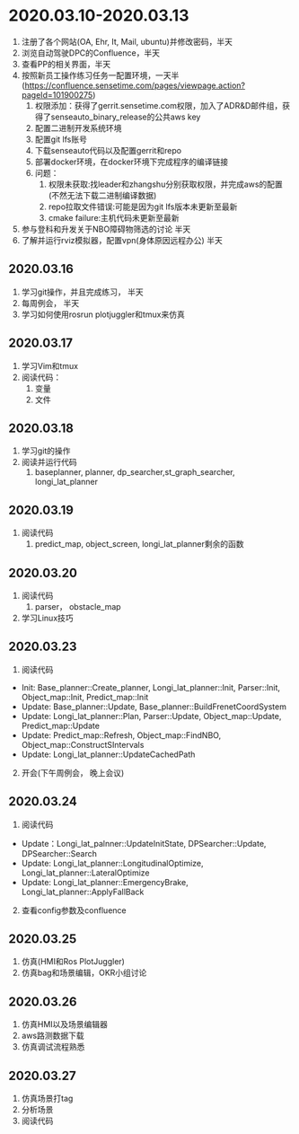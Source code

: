 # 2020.03.10-2020.03.13
1. 注册了各个网站(OA, Ehr, It, Mail, ubuntu)并修改密码，半天
2. 浏览自动驾驶DPC的Confluence，半天
3. 查看PP的相关界面，半天
4. 按照新员工操作练习任务一配置环境，一天半(https://confluence.sensetime.com/pages/viewpage.action?pageId=101900275)
   1. 权限添加：获得了gerrit.sensetime.com权限，加入了ADR&D邮件组，获得了senseauto_binary_release的公共aws key
   2. 配置二进制开发系统环境
   3. 配置git lfs账号
   4. 下载senseauto代码以及配置gerrit和repo
   5. 部署docker环境，在docker环境下完成程序的编译链接
   6. 问题：
      1. 权限未获取:找leader和zhangshu分别获取权限，并完成aws的配置(不然无法下载二进制编译数据)
      2. repo拉取文件错误:可能是因为git lfs版本未更新至最新
      3. cmake failure:主机代码未更新至最新
5. 参与登科和升发关于NBO障碍物筛选的讨论 半天
6. 了解并运行rviz模拟器，配置vpn(身体原因远程办公) 半天
## 2020.03.16
1. 学习git操作，并且完成练习， 半天
2. 每周例会， 半天
3. 学习如何使用rosrun plotjuggler和tmux来仿真
## 2020.03.17
1. 学习Vim和tmux
2. 阅读代码：
   1. 变量
   2. 文件
## 2020.03.18
1. 学习git的操作
2. 阅读并运行代码
   1. baseplanner, planner, dp_searcher,st_graph_searcher, longi_lat_planner
## 2020.03.19
1. 阅读代码
   1. predict_map, object_screen, longi_lat_planner剩余的函数
## 2020.03.20
1. 阅读代码
   1. parser， obstacle_map
2. 学习Linux技巧
## 2020.03.23
1. 阅读代码
* Init: Base_planner::Create_planner, Longi_lat_planner::Init, Parser::Init, Object_map::Init, Predict_map::Init
* Update: Base_planner::Update, Base_planner::BuildFrenetCoordSystem
* Update: Longi_lat_planner::Plan, Parser::Update, Object_map::Update, Predict_map::Update
* Update: Predict_map::Refresh, Object_map::FindNBO, Object_map::ConstructSIntervals
* Update: Longi_lat_planner::UpdateCachedPath
2. 开会(下午周例会， 晚上会议)
## 2020.03.24
1. 阅读代码
* Update：Longi_lat_palnner::UpdateInitState, DPSearcher::Update, DPSearcher::Search
* Update: Longi_lat_planner::LongitudinalOptimize, Longi_lat_planner::LateralOptimize
* Update: Longi_lat_planner::EmergencyBrake, Longi_lat_planner::ApplyFallBack
2. 查看config参数及confluence
## 2020.03.25
1. 仿真(HMI和Ros PlotJuggler)
2. 仿真bag和场景编辑，OKR小组讨论
## 2020.03.26
1. 仿真HMI以及场景编辑器
2. aws路测数据下载
3. 仿真调试流程熟悉
## 2020.03.27
1. 仿真场景打tag
2. 分析场景
3. 阅读代码
